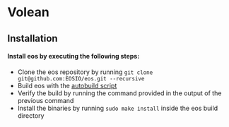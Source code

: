 # Volean

## Installation

#### Install eos by executing the following steps:
- Clone the eos repository by running `git clone git@github.com:EOSIO/eos.git --recursive`
- Build eos with the [autobuild script](https://developers.eos.io/eosio-nodeos/docs/autobuild-script) 
- Verify the build by running the command provided in the output of the previous command
- Install the binaries by running `sudo make install` inside the eos build directory

